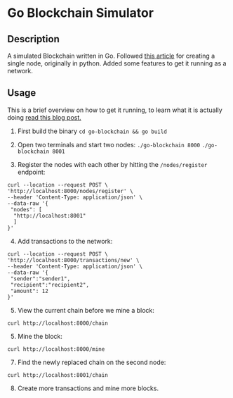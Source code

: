 # Go Blockchain Simulator

## Description

A simulated Blockchain written in Go. Followed [this article](https://hackernoon.com/learn-blockchains-by-building-one-117428612f46) for creating a single node, originally in python. Added some features to get it running as a network.

## Usage

This is a brief overview on how to get it running, to learn what it is actually doing [read this blog post.](https://medium.com/@brandon.r.caton/creating-a-blockchain-network-in-go-6612a132b978)

1. First build the binary `cd go-blockchain && go build`

2. Open two terminals and start two nodes: `./go-blockchain 8000` `./go-blockchain 8001`

3. Register the nodes with each other by hitting the `/nodes/register` endpoint:
```
curl --location --request POST \
'http://localhost:8000/nodes/register' \
--header 'Content-Type: application/json' \
--data-raw '{
 "nodes": [
  "http://localhost:8001"
  ]
}'
```

4. Add transactions to the network:
```
curl --location --request POST \
'http://localhost:8000/transactions/new' \
--header 'Content-Type: application/json' \
--data-raw '{
 "sender":"sender1",
 "recipient":"recipient2",
 "amount": 12
}'
```

5. View the current chain before we mine a block:
```
curl http://localhost:8000/chain
```

5. Mine the block:
```
curl http://localhost:8000/mine
```

7. Find the newly replaced chain on the second node:
```
curl http://localhost:8001/chain
```

8. Create more transactions and mine more blocks.
